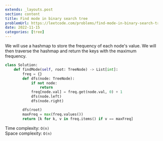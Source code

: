```yaml
---
extends: _layouts.post
section: content
title: Find mode in binary search tree
problemUrl: https://leetcode.com/problems/find-mode-in-binary-search-tree/
date: 2022-11-15
categories: [tree]
---
```


We will use a hashmap to store the frequency of each node's value. We will then traverse the hashmap and return the keys with the maximum frequency.

```python
class Solution:
    def findMode(self, root: TreeNode) -> List[int]:
        freq = {}
        def dfs(node: TreeNode):
            if not node:
                return
            freq[node.val] = freq.get(node.val, 0) + 1
            dfs(node.left)
            dfs(node.right)

        dfs(root)
        maxFreq = max(freq.values())
        return [k for k, v in freq.items() if v == maxFreq]
```

Time complexity: `O(n)` <br/>
Space complexity: `O(n)`